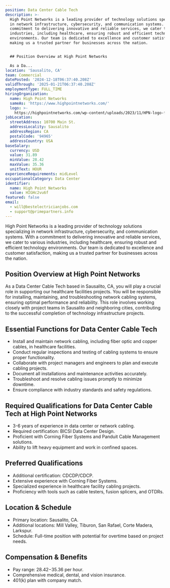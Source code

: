 ```yaml
---
position: Data Center Cable Tech
description: >-
  High Point Networks is a leading provider of technology solutions specializing
  in network infrastructure, cybersecurity, and communication systems. With a
  commitment to delivering innovative and reliable services, we cater to various
  industries, including healthcare, ensuring robust and efficient technology
  environments. Our team is dedicated to excellence and customer satisfaction,
  making us a trusted partner for businesses across the nation.


  ## Position Overview at High Point Networks

  As a Da...
location: 'Sausalito, CA'
team: Commercial
datePosted: '2024-12-18T06:37:40.208Z'
validThrough: '2025-01-21T06:37:40.208Z'
employmentType: FULL_TIME
hiringOrganization:
  name: High Point Networks
  sameAs: 'https://www.highpointnetworks.com/'
  logo: >-
    https://highpointnetworks.com/wp-content/uploads/2023/11/HPN-logo-fullColor-rgb.svg
jobLocation:
  streetAddress: 10700 Main St.
  addressLocality: Sausalito
  addressRegion: CA
  postalCode: '94965'
  addressCountry: USA
baseSalary:
  currency: USD
  value: 31.89
  minValue: 28.42
  maxValue: 35.36
  unitText: HOUR
experienceRequirements: midLevel
occupationalCategory: Data Center
identifier:
  name: High Point Networks
  value: HIGHc2vu6f
featured: false
email:
  - will@bestelectricianjobs.com
  - support@primepartners.info
---
```




High Point Networks is a leading provider of technology solutions specializing in network infrastructure, cybersecurity, and communication systems. With a commitment to delivering innovative and reliable services, we cater to various industries, including healthcare, ensuring robust and efficient technology environments. Our team is dedicated to excellence and customer satisfaction, making us a trusted partner for businesses across the nation.

## Position Overview at High Point Networks
As a Data Center Cable Tech based in Sausalito, CA, you will play a crucial role in supporting our healthcare facilities projects. You will be responsible for installing, maintaining, and troubleshooting network cabling systems, ensuring optimal performance and reliability. This role involves working closely with project teams in Sausalito and neighboring cities, contributing to the successful completion of technology infrastructure projects.

## Essential Functions for Data Center Cable Tech
- Install and maintain network cabling, including fiber optic and copper cables, in healthcare facilities.
- Conduct regular inspections and testing of cabling systems to ensure proper functionality.
- Collaborate with project managers and engineers to plan and execute cabling projects.
- Document all installations and maintenance activities accurately.
- Troubleshoot and resolve cabling issues promptly to minimize downtime.
- Ensure compliance with industry standards and safety regulations.

## Required Qualifications for Data Center Cable Tech at High Point Networks
- 3-6 years of experience in data center or network cabling.
- Required certification: BICSI Data Center Design.
- Proficient with Corning Fiber Systems and Panduit Cable Management solutions.
- Ability to lift heavy equipment and work in confined spaces.

## Preferred Qualifications
- Additional certification: CDCDP/CDCP.
- Extensive experience with Corning Fiber Systems.
- Specialized experience in healthcare facility cabling projects.
- Proficiency with tools such as cable testers, fusion splicers, and OTDRs.

## Location & Schedule
- Primary location: Sausalito, CA.
- Additional locations: Mill Valley, Tiburon, San Rafael, Corte Madera, Larkspur.
- Schedule: Full-time position with potential for overtime based on project needs.

## Compensation & Benefits
- Pay range: $28.42-$35.36 per hour.
- Comprehensive medical, dental, and vision insurance.
- 401(k) plan with company match.

